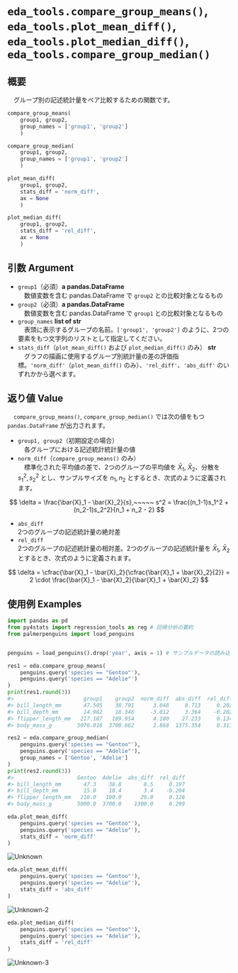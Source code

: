 # `eda_tools.compare_group_means()`, `eda_tools.plot_mean_diff()`, `eda_tools.plot_median_diff()`, `eda_tools.compare_group_median()`

## 概要

　グループ別の記述統計量をペア比較するための関数です。

```python
compare_group_means(
    group1, group2, 
    group_names = ['group1', 'group2']
    )

compare_group_median(
    group1, group2, 
    group_names = ['group1', 'group2']
    )

plot_mean_diff(
    group1, group2, 
    stats_diff = 'norm_diff',
    ax = None
    )

plot_median_diff(
    group1, group2, 
    stats_diff = 'rel_diff',
    ax = None
    )
```

## 引数 Argument

- `group1`（必須）**a pandas.DataFrame** <br>
　数値変数を含む pandas.DataFrame で `group2` との比較対象となるもの
- `group2`（必須）**a pandas.DataFrame** <br>
　数値変数を含む pandas.DataFrame で `group1` との比較対象となるもの
- `group_names` **list of str** <br>
　表頭に表示するグループの名前。`['group1', 'group2']` のように、2つの要素をもつ文字列のリストとして指定してください。
- `stats_diff`（`plot_mean_diff()` および `plot_median_diff()` のみ） **str** <br>
　グラフの描画に使用するグループ別統計量の差の評価指標。`'norm_diff'`（`plot_mean_diff()` のみ）、`'rel_diff'`、`'abs_diff'` のいずれかから選べます。

## 返り値 Value

　`compare_group_means()`, `compare_group_median()` では次の値をもつ `pandas.DataFrame` が出力されます。

- `group1, group2`（初期設定の場合）</br>
　各グループにおける記述統計統計量の値
- `norm_diff`（`compare_group_means()` のみ）</br>
　標準化された平均値の差で、2つのグループの平均値を $\bar{X}_1$, $\bar{X}_2$、分散を $s^2_1, s^2_2$ とし、サンプルサイズを $n_1, n_2$ とするとき、次式のように定義されます。

$$
\delta = \frac{\bar{X}_1  - \bar{X}_2}{s},~~~~~ s^2 = \frac{(n_1-1)s_1^2 + (n_2-1)s_2^2}{n_1 + n_2 - 2}
$$

- `abs_diff`</br>
 2つのグループの記述統計量の絶対差
- `rel_diff`</br>
 2つのグループの記述統計量の相対差。2つのグループの記述統計量を $\bar{X}_1$, $\bar{X}_2$ とするとき、次式のように定義されます。

$$
\delta = \cfrac{\bar{X}_1  - \bar{X}_2}{\cfrac{\bar{X}_1  + \bar{X}_2}{2}}
= 2 \cdot \frac{\bar{X}_1  - \bar{X}_2}{\bar{X}_1  + \bar{X}_2}
$$

## 使用例 Examples

```python
import pandas as pd
from py4stats import regression_tools as reg # 回帰分析の要約
from palmerpenguins import load_penguins


penguins = load_penguins().drop('year', axis = 1) # サンプルデータの読み込み
```

```python
res1 = eda.compare_group_means(
    penguins.query('species == "Gentoo"'),
    penguins.query('species == "Adelie"')
)
print(res1.round(3))
#>                      group1    group2  norm_diff  abs_diff  rel_diff
#> bill_length_mm       47.505    38.791      3.048     8.713     0.202
#> bill_depth_mm        14.982    18.346     -3.012     3.364    -0.202
#> flipper_length_mm   217.187   189.954      4.180    27.233     0.134
#> body_mass_g        5076.016  3700.662      2.868  1375.354     0.313
```

```python
res2 = eda.compare_group_median(
    penguins.query('species == "Gentoo"'),
    penguins.query('species == "Adelie"'),
    group_names = ['Gentoo', 'Adelie']
)
print(res2.round(3))
#>                    Gentoo  Adelie  abs_diff  rel_diff
#> bill_length_mm       47.3    38.8       8.5     0.197
#> bill_depth_mm        15.0    18.4       3.4    -0.204
#> flipper_length_mm   216.0   190.0      26.0     0.128
#> body_mass_g        5000.0  3700.0    1300.0     0.299
```

```python
eda.plot_mean_diff(
    penguins.query('species == "Gentoo"'),
    penguins.query('species == "Adelie"'),
    stats_diff = 'norm_diff'
)
```

![Unknown](https://github.com/Hirototensho/Py4Stats/assets/55335752/696cbbe0-2c0c-435c-bb9c-71a59a3742f9)

```python
eda.plot_mean_diff(
    penguins.query('species == "Gentoo"'),
    penguins.query('species == "Adelie"'),
    stats_diff = 'abs_diff'
)
```

![Unknown-2](https://github.com/Hirototensho/Py4Stats/assets/55335752/735866a9-aed2-4e10-bac1-6fc7004fba8f)

```python
eda.plot_median_diff(
    penguins.query('species == "Gentoo"'),
    penguins.query('species == "Adelie"'),
    stats_diff = 'rel_diff'
)
```
![Unknown-3](https://github.com/Hirototensho/Py4Stats/assets/55335752/7a496916-e828-44e1-a0e0-d50bb22ecc12)
